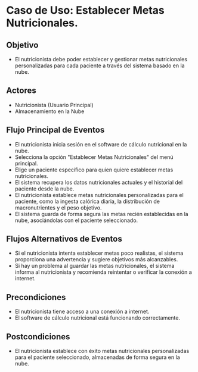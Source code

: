 # Caso de Uso: Establecer Metas Nutricionales.
## Objetivo
- El nutricionista debe poder establecer y gestionar metas nutricionales personalizadas para cada paciente a través del sistema basado en la nube.

## Actores
- Nutricionista (Usuario Principal)
- Almacenamiento en la Nube

## Flujo Principal de Eventos
- El nutricionista inicia sesión en el software de cálculo nutricional en la nube.
- Selecciona la opción "Establecer Metas Nutricionales" del menú principal.
- Elige un paciente específico para quien quiere establecer metas nutricionales.
- El sistema recupera los datos nutricionales actuales y el historial del paciente desde la nube.
- El nutricionista establece metas nutricionales personalizadas para el paciente, como la ingesta calórica diaria, la distribución de macronutrientes y el peso objetivo.
- El sistema guarda de forma segura las metas recién establecidas en la nube, asociándolas con el paciente seleccionado.

## Flujos Alternativos de Eventos
- Si el nutricionista intenta establecer metas poco realistas, el sistema proporciona una advertencia y sugiere objetivos más alcanzables.
- Si hay un problema al guardar las metas nutricionales, el sistema informa al nutricionista y recomienda reintentar o verificar la conexión a internet.

## Precondiciones
- El nutricionista tiene acceso a una conexión a internet.
- El software de cálculo nutricional está funcionando correctamente.

## Postcondiciones
- El nutricionista establece con éxito metas nutricionales personalizadas para el paciente seleccionado, almacenadas de forma segura en la nube.